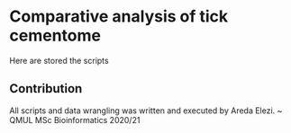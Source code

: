 # Comparative analysis of tick cementome
Here are stored the scripts 


## Contribution
All scripts and data wrangling was written and executed by Areda Elezi. 
~ QMUL MSc Bioinformatics 2020/21
